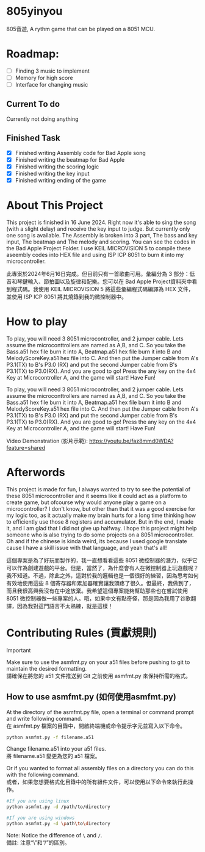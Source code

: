 # 805yinyou

805音遊, A rythm game that can be played on a 8051 MCU.

# Roadmap:

- [ ] Finding 3 music to implement
- [ ] Memory for high score
- [ ] Interface for changing music

## Current To do
Currently not doing anything

## Finished Task
- [x] Finished writing Assembly code for Bad Apple song
- [x] Finished writing the beatmap for Bad Apple
- [x] Finished writing the scoring logic
- [x] Finished writing the key input
- [x] Finished writing ending of the game

# About This Project

This project is finished in 16 June 2024. Right now it's able to sing the song (with a slight delay) and receive the key input to judge. But currently only one song is available. The Assembly is broken into 3 part, The bass and key input, The beatmap and The melody and scoring. You can see the codes in the Bad Apple Project Folder. I use KEIL MICROVISION 5 to compile these aseembly codes into HEX file and using ISP ICP 8051 to burn it into my microcontroller.

此專案於2024年6月16日完成。但目前只有一首歌曲可用。彙編分為 3 部分：低音和琴鍵輸入、節拍圖以及旋律和配樂。您可以在 Bad Apple Project資料夾中看到程式碼。我使用 KEIL MICROVISION 5 將這些彙編程式碼編譯為 HEX 文件，並使用 ISP ICP 8051 將其燒錄到我的微控制器中。

# How to play

To play, you will need 3 8051 microcontroller, and 2 jumper cable. Lets assume the microconttrollers are named as A,B, and C. So you take the Bass.a51 hex file burn it into A, Beatmap.a51 hex file burn it into B and MelodyScoreKey.a51 hex file into C. And then put the Jumper cable from A's P3.1(TX) to B's P3.0 (RX) and  put the second Jumper cable from B's P3.1(TX) to P3.0(RX). And you are good to go! Press the any key on the 4x4 Key at Microcontroller A, and the game will start! Have Fun!

To play, you will need 3 8051 microcontroller, and 2 jumper cable. Lets assume the microconttrollers are named as A,B, and C. So you take the Bass.a51 hex file burn it into A, Beatmap.a51 hex file burn it into B and MelodyScoreKey.a51 hex file into C. And then put the Jumper cable from A's P3.1(TX) to B's P3.0 (RX) and  put the second Jumper cable from B's P3.1(TX) to P3.0(RX). And you are good to go! Press the any key on the 4x4 Key at Microcontroller A, and the game will start! Have Fun!

Video Demonstration (影片示範): https://youtu.be/faz8mmd0WDA?feature=shared

# Afterwords
This project is made for fun, I always wanted to try to see the potential of these 8051 microcontroller and it seems like it could act as a platform to create game, but ofcourse why would anyone play a game on a microcontroller? I don't know, but other than that it was a good exercise for my logic too, as it actually make my brain hurts for a long time thinking how to efficiently use those 8 registers and accumulator. But in the end, I made it, and I am glad that I did not give up halfway. I hope this project might help someone who is also trying to do some projects on a 8051 microcontroller. Oh and if the chinese is kinda weird, its because I used google translate cause I have a skill issue with that language, and yeah that's all! 

這個專案是為了好玩而製作的，我一直想看看這些 8051 微控制器的潛力，似乎它可以作為創建遊戲的平台。但是，當然了，為什麼會有人在微控制器上玩遊戲呢？我不知道。不過，除此之外，這對於我的邏輯也是一個很好的練習，因為思考如何有效地使用這些 8 個寄存器和累加器確實讓我頭疼了很久。但最終，我做到了，而且我很高興我沒有在中途放棄。我希望這個專案能夠幫助那些也在嘗試使用 8051 微控制器做一些專案的人。哦，如果中文有點奇怪，那是因為我用了谷歌翻譯，因為我對這門語言不太熟練，就是這樣！

# Contributing Rules (貢獻規則)

> [!IMPORTANT]
> Make sure to use the asmfmt.py on your a51 files before pushing to git to maintain the desired formatting.\
> 請確保在將您的 a51 文件推送到 Git 之前使用 asmfmt.py 來保持所需的格式。

## How to use asmfmt.py (如何使用asmfmt.py)

At the directory of the asmfmt.py file, open a terminal or command prompt and write following command.\
在 asmfmt.py 檔案的目錄中，開啟終端機或命令提示字元並寫入以下命令。

```bash
python asmfmt.py -f filename.a51
```

Change filename.a51 into your a51 files.\
將 filename.a51 變更為您的 a51 檔案。

Or if you wanted to format all assembly files on a directory you can do this with the following command.\
或者，如果您想要格式化目錄中的所有組件文件，可以使用以下命令來執行此操作。

```bash
#If you are using linux
python asmfmt.py -d /path/to/directory

#If you are using windows
python asmfmt.py -d \path\to\directory
```

Note: Notice the difference of `\` and `/`.\
備註: 注意“\”和“/”的區別。
